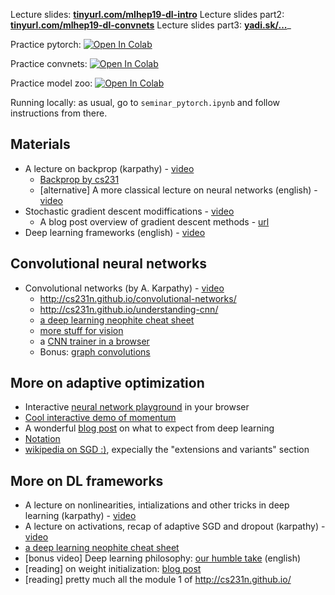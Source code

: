 Lecture slides: __[tinyurl.com/mlhep19-dl-intro](https://tinyurl.com/mlhep19-dl-intro)__
Lecture slides part2: __[tinyurl.com/mlhep19-dl-convnets](https://tinyurl.com/mlhep19-dl-convnets)__
Lecture slides part3: __[yadi.sk/...](https://yadi.sk/i/eyCRxQHx3NH2dg)___

Practice pytorch: [![Open In Colab](https://colab.research.google.com/assets/colab-badge.svg)](https://colab.research.google.com/github/yandexdataschool/mlhep2019/blob/master/notebooks/day-3/seminar_pytorch.ipynb)

Practice convnets: [![Open In Colab](https://colab.research.google.com/assets/colab-badge.svg)](https://colab.research.google.com/github/yandexdataschool/mlhep2019/blob/master/notebooks/day-3/seminar_convnets.ipynb)

Practice model zoo: [![Open In Colab](https://colab.research.google.com/assets/colab-badge.svg)](https://colab.research.google.com/github/yandexdataschool/Practical_DL/blob/spring2019/week04_finetuning/seminar_pytorch.ipynb)

Running locally: as usual, go to `seminar_pytorch.ipynb` and follow instructions from there.


## Materials
* A lecture on backprop (karpathy) - [video](https://www.youtube.com/watch?v=59Hbtz7XgjM)
  * [Backprop by cs231](http://cs231n.github.io/optimization-2/)
  * [alternative] A more classical lecture on neural networks (english) - [video](https://www.youtube.com/watch?v=uXt8qF2Zzfo)
* Stochastic gradient descent modiffications - [video](https://www.youtube.com/watch?v=nhqo0u1a6fw)
  * A blog post overview of gradient descent methods - [url](http://ruder.io/optimizing-gradient-descent/)
* Deep learning frameworks (english) - [video](https://www.youtube.com/watch?v=Vf_-OkqbwPo)

## Convolutional neural networks
* Convolutional networks (by A. Karpathy) - [video](https://www.youtube.com/watch?v=AQirPKrAyDg)
  * http://cs231n.github.io/convolutional-networks/
  * http://cs231n.github.io/understanding-cnn/
  * [a deep learning neophite cheat sheet](http://www.kdnuggets.com/2016/03/must-know-tips-deep-learning-part-1.html)
  * [more stuff for vision](https://bavm2013.splashthat.com/img/events/46439/assets/34a7.ranzato.pdf)
  * a [CNN trainer in a browser](https://cs.stanford.edu/people/karpathy/convnetjs/demo/cifar10.html)
  * Bonus: [graph convolutions](https://colab.research.google.com/drive/155nh8rZ63C7EWBNhbSJzYdab92hPHMTH)



## More on adaptive optimization
* Interactive [neural network playground](http://playground.tensorflow.org/) in your browser
* [Cool interactive demo of momentum](http://distill.pub/2017/momentum/)
* A wonderful [blog post](http://karpathy.github.io/2019/04/25/recipe/) on what to expect from deep learning
* [Notation](http://cs231n.github.io/neural-networks-1/#nn)
* [wikipedia on SGD :)](https://en.wikipedia.org/wiki/Stochastic_gradient_descent), expecially the "extensions and variants" section


## More on DL frameworks
  - A lecture on nonlinearities, intializations and other tricks in deep learning (karpathy) - [video](https://www.youtube.com/watch?v=GUtlrDbHhJM)
  - A lecture on activations, recap of adaptive SGD and dropout (karpathy) - [video](https://www.youtube.com/watch?v=KaR4lIdI1MQ)
  - [a deep learning neophite cheat sheet](http://www.kdnuggets.com/2016/03/must-know-tips-deep-learning-part-1.html)
  - [bonus video] Deep learning philosophy: [our humble take](https://www.youtube.com/watch?v=9qyE1Ev1Xdw) (english)
  - [reading] on weight initialization: [blog post](http://andyljones.tumblr.com/post/110998971763/an-explanation-of-xavier-initialization)
  - [reading] pretty much all the module 1 of http://cs231n.github.io/

